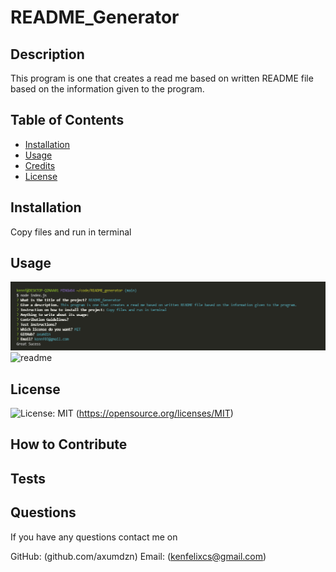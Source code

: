 # README_Generator
## Description
 This program is one that creates a read me based on written README file based on the information given to the program.
## Table of Contents
- [Installation](#installation)
- [Usage](#usage)
- [Credits](#credits)
- [License](#license)
## Installation
Copy files and run in terminal
## Usage
![screenshot](images/terminal.png)
![readme]()
## License
![License: MIT](https://img.shields.io/badge/License-MIT-yellow.svg) (https://opensource.org/licenses/MIT)
## How to Contribute

## Tests

## Questions
If you have any questions contact me on

GitHub: (github.com/axumdzn)
Email: (kenfelixcs@gmail.com)
